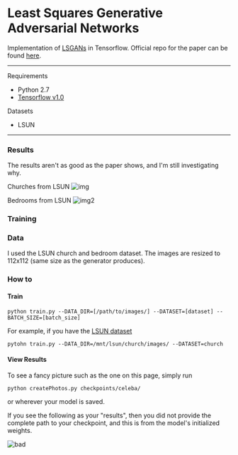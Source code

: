 # Least Squares Generative Adversarial Networks
Implementation of [LSGANs](https://arxiv.org/pdf/1611.04076v2.pdf) in Tensorflow. Official repo for
the paper can be found [here](https://github.com/martinarjovsky/WassersteinGAN).

___

Requirements
* Python 2.7
* [Tensorflow v1.0](https://www.tensorflow.org/)

Datasets
* LSUN

___


### Results
The results aren't as good as the paper shows, and I'm still investigating why.

Churches from LSUN
![img](http://i.imgur.com/r2Lyavw.png)

Bedrooms from LSUN
![img2](http://i.imgur.com/mhhXjby.png)

### Training

### Data
I used the LSUN church and bedroom dataset. The images are resized to 112x112 (same size as the generator produces).

### How to

#### Train
`python train.py --DATA_DIR=[/path/to/images/] --DATASET=[dataset] --BATCH_SIZE=[batch_size]`

For example, if you have the [LSUN dataset](http://lsun.cs.princeton.edu/2016/)

`pytohn train.py --DATA_DIR=/mnt/lsun/church/images/ --DATASET=church`


#### View Results

To see a fancy picture such as the one on this page, simply run

`python createPhotos.py checkpoints/celeba/`

or wherever your model is saved.

If you see the following as your "results", then you did not provide the complete path
to your checkpoint, and this is from the model's initialized weights.

![bad](http://i.imgur.com/MJfmze1.jpg)

